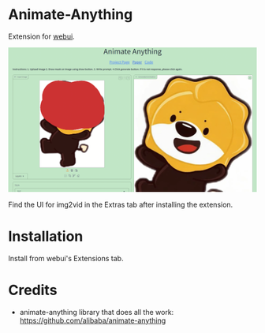 # Animate-Anything

Extension for [webui](https://github.com/AUTOMATIC1111/stable-diffusion-webui). 

![](preview.png)

Find the UI for img2vid in the Extras tab after installing the extension.

# Installation

Install from webui's Extensions tab.

# Credits

* animate-anything library that does all the work: https://github.com/alibaba/animate-anything

